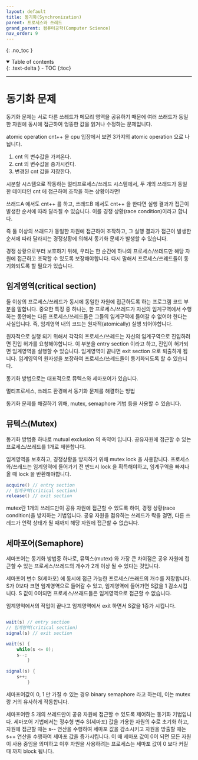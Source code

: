 ```yaml
---
layout: default
title: 동기화(Synchronization)
parent: 프로세스와 쓰레드
grand_parent: 컴퓨터공학(Computer Science)
nav_order: 9
---
```


{: .no_toc }
<details open markdown="block">
  <summary>
    Table of contents
  </summary>
  {: .text-delta }
- TOC
{:toc}
</details>

---

# 동기화 문제
동기화 문제는 서로 다른 쓰레드가 메모리 영역을 공유하기 때문에
여러 쓰래드가 동일한 자원에 동시에 접근하여 엉뚱한 값을 읽거나 수정하는 문제입니다.

atomic operation
cnt++ 을 cpu 입장에서 보면 3가지의 atomic operation 으로 나뉩니다.
01. cnt 의 변수값을 가져온다.
02. cnt 의 변수값을 증가시킨다.
03. 변경된 cnt 값을 저장한다.

시분할 시스템으로 작동하는 멀티프로세스/쓰레드 시스템에서,
두 개의 쓰래드가 동일한 데이터인 cnt 에 접근하여 조작을 하는 상황이라면!

쓰래드A 에서도 cnt++ 를 하고, 쓰래드B 에서도 cnt++ 을 한다면 실행 결과가
접근이 발생한 순서에 따라 달라질 수 있습니다. 이를 경쟁 상황(race condition)이라고 합니다.

즉 둘 이상의 쓰래드가 동일한 자원에 접근하여 조작하고,
그 실행 결과가 접근이 발생한 순서에 따라 달라지는 경쟁상황에 의해서
동기화 문제가 발생할 수 있습니다.

경쟁 상황으로부터 보호하기 위해,
우리는 한 순간에 하나의 프로세스/쓰데드만 해당 자원에 접근하고 조작할 수 있도록 보장해야합니다.
다시 말해서 프로세스/쓰레드들이 동기화되도록 할 필요가 있습니다.

## 임계영역(critical section)
둘 이상의 프로세스/쓰레드가 동시에 동일한 자원에 접근하도록 하는 프로그램 코드 부분을 말합니다.
중요한 특징 중 하나는, 한 프로세스/쓰레드가 자신의 임계구역에서 수행하는 동안에는
다른 프로세스/쓰레드들은 그들의 임계구역에 들어갈 수 없어야 한다는 사실입니다.
즉, 임계영역 내의 코드는 원자적(atomically) 실행 되어야합니다.

원자적으로 실행 되기 위해서 각각의 프로세스/쓰레드는
자신의 임계구역으로 진입하려면 진입 허가를 요청해야합니다.
이 부분을 entry section 이라고 하고, 진입이 허가되면 임계영역을 실행할 수 있습니다.
임계영역이 끝나면 exit section 으로 퇴출하게 됩니다.
임계영역의 원자성을 보장하여 프로세스/쓰레드들이 동기화되도록 할 수 있습니다.

동기화 방법으로는 대표적으로 뮤텍스와 세마포어가 있습니다.

멀티프로세스, 쓰레드 환경에서 동기화 문제를 해결하는 방법

동기화 문제를 해결하기 위해, mutex, semaphore 기법 등을 사용할 수 있습니다.

## 뮤텍스(Mutex)
동기화 방법중 하나로 mutual exclusion 의 축약어 입니다.
공유자원에 접근할 수 있는 프로세스/쓰레드를 1개로 제한합니다.

임계영역을 보호하고, 경쟁상황을 방지하기 위해 mutex lock 을 사용합니다.
프로세스와/쓰래드는 임계영역에 들어가기 전 반드시 lock 을 획득해야하고,
임계구역을 빠져나올 때 lock 을 반환해야합니다.
```java
acquire() // entry section
// 임계구역(critical section)
release() // exit section
```

mutex란 1개의 쓰레드만이 공유 자원에 접근할 수 있도록 하여, 경쟁 상황(race condition)을 방지하는 기법입니다.
공유 자원을 점유하는 쓰레드가 락을 걸면, 다른 쓰레드가 언락 상태가 될 때까지 해당 자원에 접근할 수 없습니다.

## 세마포어(Semaphore)
세마포어는 동기화 방법중 하나로, 뮤텍스(mutex) 와 가장 큰 차이점은
공유 자원에 접근할 수 있는 프로세스/쓰레드의 개수가 2개 이상 될 수 있다는 것입니다.

세마포어 변수 S(세마포) 에 동시에 접근 가능한 프로세스/쓰래드의 개수를 저장합니다.
S가 0보다 크면 임계영역으로 들어갈 수 있고, 임계영역에 들어가면 S값을 1 감소시킵니다.
S 값이 0이되면 프로세스/쓰래드들은 임계영역으로 접근할 수 없습니다.

임계영억에서의 작업이 끝나고 임계영역에서 exit 하면서 S값을 1증가 시킵니다.
```java

wait(s) // entry section
// 임계영역(critical section)
signal(s) // exit section

wait(s) {
    while(s <= 0);
    s--;
        }
        
signal(s) {
    s++;
        }
```
세마포어값이 0, 1 만 가질 수 있는 경우 binary semaphore 라고 하는데,
이는 mutex랑 거의 유사하게 작동합니다.


세마포어란 S 개의 쓰레드만이 공유 자원에 접근할 수 있도록 제어하는 동기화 기법입니다.
세마포어 기법에서는 정수형 변수 S(세마포) 값을 가용한 자원의 수로 초기화 하고,
자원에 접근할 때는 s-- 연산을 수행하여 세마포 값을 감소시키고
자원을 방출할 때는 s++ 연산을 수행하여 세마포 값을 증가시킵니다.
이 때 세마포 값이 0이 되면 모든 자원이 사용 중임을 의미하고
이후 자원을 사용하려는 프로세스는 세마포 값이 0 보다 커질때 까지 block 됩니다.

